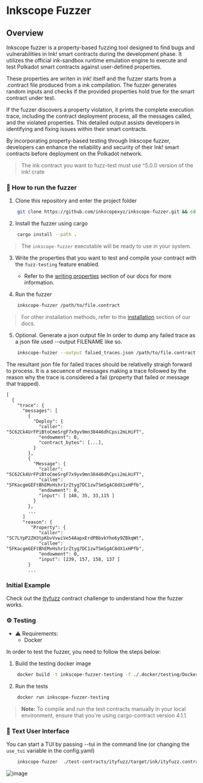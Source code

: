 # Inkscope Fuzzer

## Overview

Inkscope fuzzer is a property-based fuzzing tool designed to find bugs and vulnerabilities in Ink! smart contracts during the development phase. It utilizes the official ink-sandbox runtime emulation engine to execute and test Polkadot smart contracts against user-defined properties.

These properties are writen in ink! itself and the fuzzer starts from a .contract file produced from a ink compilation. The fuzzer generates random inputs and checks if the provided properties hold true for the smart contract under test.

If the fuzzer discovers a property violation, it prints the complete execution trace, including the contract deployment process, all the messages called, and the violated properties. This detailed output assists developers in identifying and fixing issues within their smart contracts.

By incorporating property-based testing through Inkscope fuzzer, developers can enhance the reliability and security of their Ink! smart contracts before deployment on the Polkadot network.

>  The ink contract you want to fuzz-test must use ^5.0.0 version of the ink! crate

### 🚀 How to run the fuzzer

1. Clone this repository and enter the project folder
```bash
    git clone https://github.com/inkscopexyz/inkscope-fuzzer.git && cd inkscope-fuzzer
```

2. Install the fuzzer using cargo
```bash
    cargo install --path .
```

> The `inkscope-fuzzer` executable will be ready to use in your system.

3. Write the properties that you want to test and compile your contract with the `fuzz-testing` feature enabled.
    - Refer to the [writing properties](book/src/writing-properties.md) section of our docs for more information.

4. Run the fuzzer
```bash
    inkscope-fuzzer /path/to/file.contract
```

> For other installation methods, refer to the [installation](book/src/installation.md) section of our docs.
5. Optional. Generate a json output file
In order to dump any failed trace as a json file used --output FILENAME like so.
```bash
    inkscope-fuzzer --output falied_traces.json /path/to/file.contract
```
The resultant json file for failed traces should be relativelly straigh forward to process. It is a secuence of messages making a trace followed by the reason why the trace is considered a fail (property that failed or message that trapped).
```
[
  {
    "trace": {
      "messages": [
        {
          "Deploy": {
            "caller": "5C62Ck4UrFPiBtoCmeSrgF7x9yv9mn38446dhCpsi2mLHiFT",
            "endowment": 0,
            "contract_bytes": [...],
          }
        },
        {
          "Message": {
            "caller": "5C62Ck4UrFPiBtoCmeSrgF7x9yv9mn38446dhCpsi2mLHiFT",
            "callee": "5FKacgmGEFtBhEMvHshr1rZtyg7DC1zwTSmSgAC8dX1xHPfb",
            "endowment": 0,
            "input": [ 148, 35, 33,115 ]
          }
        },
        ...
      ]
      "reason": {
         "Property": {
            "caller": "5C7LYpP2ZH3tpKbvVvwiVe54AapxErdPBbvkYhe6y9ZBkqWt",
            "callee": "5FKacgmGEFtBhEMvHshr1rZtyg7DC1zwTSmSgAC8dX1xHPfb",
            "endowment": 0,
            "input": [239, 157, 158, 137 ]
        }
        ...

``` 



### Initial Example

Check out the [Ityfuzz](book/src/ityfuzz.md) contract challenge to understand how the fuzzer works.

### ⚙️ Testing

- ⚠️ Requirements:
  - Docker

In order to test the fuzzer, you need to follow the steps below:

1. Build the testing docker image
```bash
    docker build -t inkscope-fuzzer-testing -f ./.docker/testing/Dockerfile .
```
2. Run the tests
```bash
    docker run inkscope-fuzzer-testing
```

> **Note:** To compile and run the test contracts manually in your local environment, ensure that you're using cargo-contract version 4.1.1.

### 🎨 Text User Interface

You can start a TUI by passing --tui in the command line (or changing the `use_tui` variable in the config.yaml) 
```bash
    inkscope-fuzzer  ./test-contracts/ityfuzz/target/ink/ityfuzz.contract --tui
```
![image](https://github.com/inkscopexyz/inkscope-fuzzer/assets/1017522/96a51639-3150-4dcb-a308-a5fe5d320870)
